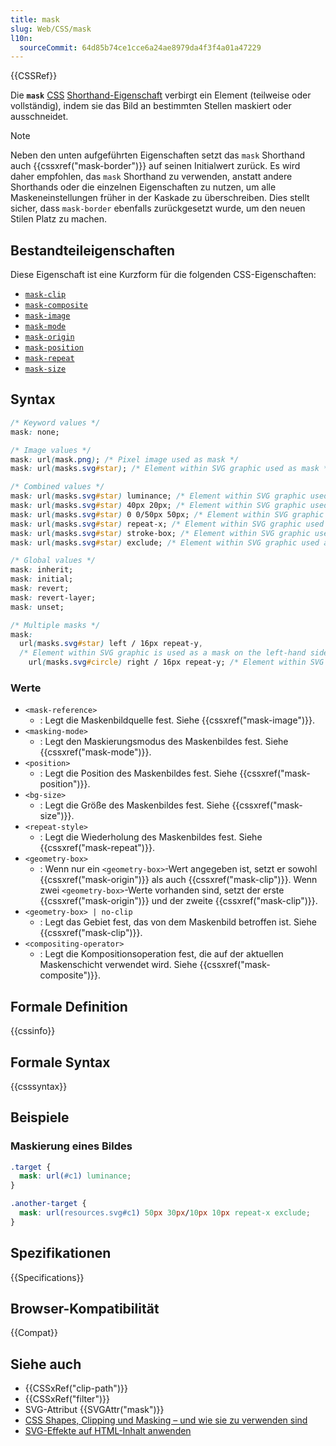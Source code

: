```yaml
---
title: mask
slug: Web/CSS/mask
l10n:
  sourceCommit: 64d85b74ce1cce6a24ae8979da4f3f4a01a47229
---
```


{{CSSRef}}

Die **`mask`** [CSS](/de/docs/Web/CSS) [Shorthand-Eigenschaft](/de/docs/Web/CSS/Shorthand_properties) verbirgt ein Element (teilweise oder vollständig), indem sie das Bild an bestimmten Stellen maskiert oder ausschneidet.

> [!NOTE]
> Neben den unten aufgeführten Eigenschaften setzt das `mask` Shorthand auch {{cssxref("mask-border")}} auf seinen Initialwert zurück. Es wird daher empfohlen, das `mask` Shorthand zu verwenden, anstatt andere Shorthands oder die einzelnen Eigenschaften zu nutzen, um alle Maskeneinstellungen früher in der Kaskade zu überschreiben. Dies stellt sicher, dass `mask-border` ebenfalls zurückgesetzt wurde, um den neuen Stilen Platz zu machen.

## Bestandteileigenschaften

Diese Eigenschaft ist eine Kurzform für die folgenden CSS-Eigenschaften:

- [`mask-clip`](/de/docs/Web/CSS/mask-clip)
- [`mask-composite`](/de/docs/Web/CSS/mask-composite)
- [`mask-image`](/de/docs/Web/CSS/mask-image)
- [`mask-mode`](/de/docs/Web/CSS/mask-mode)
- [`mask-origin`](/de/docs/Web/CSS/mask-origin)
- [`mask-position`](/de/docs/Web/CSS/mask-position)
- [`mask-repeat`](/de/docs/Web/CSS/mask-repeat)
- [`mask-size`](/de/docs/Web/CSS/mask-size)

## Syntax

```css
/* Keyword values */
mask: none;

/* Image values */
mask: url(mask.png); /* Pixel image used as mask */
mask: url(masks.svg#star); /* Element within SVG graphic used as mask */

/* Combined values */
mask: url(masks.svg#star) luminance; /* Element within SVG graphic used as luminance mask */
mask: url(masks.svg#star) 40px 20px; /* Element within SVG graphic used as mask positioned 40px from the top and 20px from the left */
mask: url(masks.svg#star) 0 0/50px 50px; /* Element within SVG graphic used as mask with a width and height of 50px */
mask: url(masks.svg#star) repeat-x; /* Element within SVG graphic used as horizontally repeated mask */
mask: url(masks.svg#star) stroke-box; /* Element within SVG graphic used as mask extending to the box enclosed by the stroke */
mask: url(masks.svg#star) exclude; /* Element within SVG graphic used as mask and combined with background using non-overlapping parts */

/* Global values */
mask: inherit;
mask: initial;
mask: revert;
mask: revert-layer;
mask: unset;

/* Multiple masks */
mask:
  url(masks.svg#star) left / 16px repeat-y,
  /* Element within SVG graphic is used as a mask on the left-hand side with a width of 16px */
    url(masks.svg#circle) right / 16px repeat-y; /* Element within SVG graphic is used as a mask on the right-hand side with a width of 16px */
```

### Werte

- `<mask-reference>`
  - : Legt die Maskenbildquelle fest. Siehe {{cssxref("mask-image")}}.
- `<masking-mode>`
  - : Legt den Maskierungsmodus des Maskenbildes fest. Siehe {{cssxref("mask-mode")}}.
- `<position>`
  - : Legt die Position des Maskenbildes fest. Siehe {{cssxref("mask-position")}}.
- `<bg-size>`
  - : Legt die Größe des Maskenbildes fest. Siehe {{cssxref("mask-size")}}.
- `<repeat-style>`
  - : Legt die Wiederholung des Maskenbildes fest. Siehe {{cssxref("mask-repeat")}}.
- `<geometry-box>`
  - : Wenn nur ein `<geometry-box>`-Wert angegeben ist, setzt er sowohl {{cssxref("mask-origin")}} als auch {{cssxref("mask-clip")}}. Wenn zwei `<geometry-box>`-Werte vorhanden sind, setzt der erste {{cssxref("mask-origin")}} und der zweite {{cssxref("mask-clip")}}.
- `<geometry-box> | no-clip`
  - : Legt das Gebiet fest, das von dem Maskenbild betroffen ist. Siehe {{cssxref("mask-clip")}}.
- `<compositing-operator>`
  - : Legt die Kompositionsoperation fest, die auf der aktuellen Maskenschicht verwendet wird. Siehe {{cssxref("mask-composite")}}.

## Formale Definition

{{cssinfo}}

## Formale Syntax

{{csssyntax}}

## Beispiele

### Maskierung eines Bildes

```css
.target {
  mask: url(#c1) luminance;
}

.another-target {
  mask: url(resources.svg#c1) 50px 30px/10px 10px repeat-x exclude;
}
```

## Spezifikationen

{{Specifications}}

## Browser-Kompatibilität

{{Compat}}

## Siehe auch

- {{CSSxRef("clip-path")}}
- {{CSSxRef("filter")}}
- SVG-Attribut {{SVGAttr("mask")}}
- [CSS Shapes, Clipping und Masking – und wie sie zu verwenden sind](https://hacks.mozilla.org/2017/06/css-shapes-clipping-and-masking/)
- [SVG-Effekte auf HTML-Inhalt anwenden](/de/docs/Web/SVG/Applying_SVG_effects_to_HTML_content)
